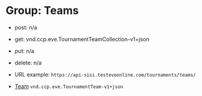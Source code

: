 # Group: Teams

* post: n/a  
* get: vnd.ccp.eve.TournamentTeamCollection-v1+json  
* put: n/a  
* delete: n/a  

* URL example: `https://api-sisi.testeveonline.com/tournaments/teams/` 


* [Team](tournaments/7/teams/0/TournamentTeam.md) `vnd.ccp.eve.TournamentTeam-v1+json`

